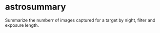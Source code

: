 # astrosummary
Summarize the numberr of images captured for a target by night, filter and exposure length.
